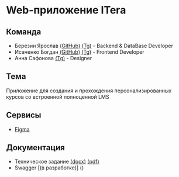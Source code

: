 # Web-приложение ITera

## Команда
* Березин Ярослав [(GitHub)](https://github.com/BerezinYaroslav) [(Tg)](https://t.me/berezin_yaroslav) - Backend & DataBase Developer
* Исаченко Богдан [(GitHub)](https://github.com/Doctorian-Bogdan) [(Tg)](https://t.me/doctorian) - Frontend Developer
* Анна Сафонова [(Tg)](https://t.me/don_karnagee) - Designer

## Тема
Приложение для создания и прохождения персонализированных курсов со встроенной полноценной LMS

## Сервисы
* [Figma](https://www.figma.com/file/EM8BhC3EO0E5flz4RoeKw5/Itera?type=design&node-id=0-1&mode=design&t=wbLZY8yAykkoqOUs-0)

## Документация
* Техническое задание [(docx)]() [(pdf)]()
* Swagger [(в разработке)] ()
